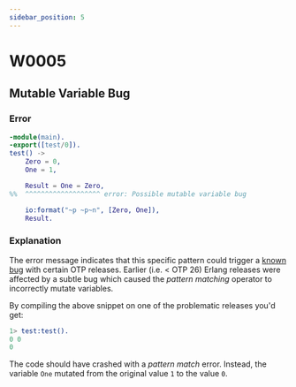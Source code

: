 ```yaml
---
sidebar_position: 5
---
```


# W0005

## Mutable Variable Bug

### Error

```erlang
-module(main).
-export([test/0]).
test() ->
    Zero = 0,
    One = 1,

    Result = One = Zero,
%%  ^^^^^^^^^^^^^^^^^^^ error: Possible mutable variable bug

    io:format("~p ~p~n", [Zero, One]),
    Result.
```

### Explanation

The error message indicates that this specific pattern could trigger a [known bug](https://github.com/erlang/otp/issues/6873) with certain OTP releases. Earlier (i.e. < OTP 26) Erlang releases were affected by a subtle bug which caused the _pattern matching_ operator to incorrectly mutate variables.

By compiling the above snippet on one of the problematic releases you'd get:

```erlang
1> test:test().
0 0
0
```

The code should have crashed with a _pattern match_ error. Instead, the variable `One` mutated from the original value `1` to the value `0`.
